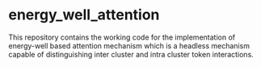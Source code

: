 # energy_well_attention
This repository contains the working code for the implementation of energy-well based attention mechanism which is a headless mechanism capable of distinguishing inter cluster and intra cluster token interactions.
